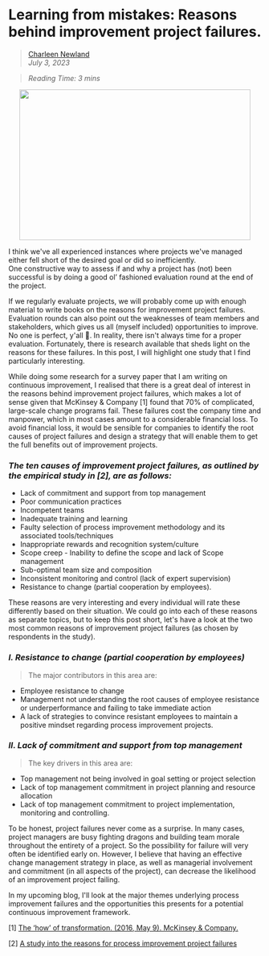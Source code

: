 # Learning from mistakes: Reasons behind improvement project failures.

>[Charleen Newland](http://newlandcharleen.com/)<br/>
>*July 3, 2023*<br/>

>*Reading Time: 3 mins*

<p align="center">
  <img width="460" height="300" src="https://github.com/charleennewland/blog/assets/138404574/40746539-68b5-4d05-9335-95e94ec31a8d/460/300">
</p>

I think we've all experienced instances where projects we've managed either fell short of the desired goal or did so inefficiently.<br/> 
One constructive way to assess if and why a project has (not) been successful is by doing a good ol’ fashioned evaluation round at the end of the project. 

If we regularly evaluate projects, we will probably come up with enough material to write books on the reasons for improvement project failures. Evaluation rounds can also point out the weaknesses of team members and stakeholders, which gives us all (myself included) opportunities to improve. No one is perfect, y'all 🙂. In reality, there isn't always time for a proper evaluation. Fortunately, there is research available that sheds light on the reasons for these failures. In this post, I will highlight one study that I find particularly interesting.

While doing some research for a survey paper that I am writing on continuous improvement, I realised that there is a great deal of interest in the reasons behind improvement project failures, which makes a lot of sense given that McKinsey & Company [1] found that 70% of complicated, large-scale change programs fail. These failures cost the company time and manpower, which in most cases amount to a considerable financial loss. To avoid financial loss, it would be sensible for companies to identify the root causes of project failures and design a strategy that will enable them to get the full benefits out of improvement projects.
	 	 		
### *The ten causes of improvement project failures, as outlined by the empirical study in [2], are as follows:*

- Lack of commitment and support from top management 
- Poor communication practices 
- Incompetent teams
- Inadequate training and learning 
- Faulty selection of process improvement methodology and its associated tools/techniques
- Inappropriate rewards and recognition system/culture 
- Scope creep - Inability to define the scope and lack of Scope management
- Sub-optimal team size and composition
- Inconsistent monitoring and control (lack of expert supervision)
- Resistance to change (partial cooperation by employees).

These reasons are very interesting and every individual will rate these differently based on their situation. We could go into each of these reasons as separate topics, but to keep this post short, let's have a look at the two most common reasons of improvement project failures (as chosen by respondents in the study).
					
### *I. Resistance to change (partial cooperation by employees)*

>The major contributors in this area are:
- Employee resistance to change
- Management not understanding the root causes of employee resistance or underperformance and failing to take immediate action
- A lack of strategies‌ to convince resistant employees to maintain a positive mindset regarding process improvement projects. 

			
### *II. Lack of commitment and support from top management* 
>The key drivers in this area are:
		 	 	 		
- Top management not being involved in goal setting or project selection
- Lack of top management commitment in project planning and resource allocation
- Lack of top management commitment to project implementation, monitoring and controlling.	

To be honest, project failures never come as a surprise. In many cases, project managers are busy fighting dragons and building team morale throughout the entirety of a project. So the possibility for failure will very often be identified early on. However, I believe that having an effective change management strategy in place, as well as managerial involvement and commitment (in all aspects of the project), can decrease the likelihood of an improvement project failing. 

In my upcoming blog, I'll look at the major themes underlying process improvement failures and the opportunities this presents for a potential continuous improvement framework.

[1] [The ‘how’ of transformation. (2016, May 9). McKinsey & Company.](https://www.mckinsey.com/industries/retail/our-insights/the-how-of-transformation)

[2] [A study into the reasons for process improvement project failures](https://pureportal.strath.ac.uk/en/publications/a-study-into-the-reasons-for-process-improvement-project-failures)

